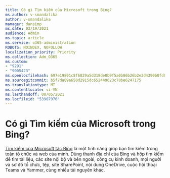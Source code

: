 ```yaml
---
title: Có gì Tìm kiếm của Microsoft trong Bing?
ms.author: v-smandalika
author: v-smandalika
manager: dansimp
ms.date: 03/19/2021
audience: Admin
ms.topic: article
ms.service: o365-administration
ROBOTS: NOINDEX, NOFOLLOW
localization_priority: Priority
ms.collection: Adm_O365
ms.custom:
- "9291"
- "9005423"
ms.openlocfilehash: 697e19801c8f6829a5d318de0b9f5a0b86b26b2e3d4390b0fd05bee5ffa81080
ms.sourcegitcommit: b5f7da89a650d2915dc652449623c78be6247175
ms.translationtype: MT
ms.contentlocale: vi-VN
ms.lasthandoff: 08/05/2021
ms.locfileid: "53907976"
---
```

# <a name="what-is-microsoft-search-in-bing"></a>Có gì Tìm kiếm của Microsoft trong Bing?

[Tìm kiếm của Microsoft tác Bing](https://docs.microsoft.com/deployoffice/microsoft-search-bing#what-is-microsoft-search-in-bing) là một tính năng giúp bạn tìm kiếm trong toàn tổ chức và web của mình. Dùng thanh địa chỉ của Bing và hộp tìm kiếm để tìm tài liệu, các site nội bộ và bên ngoài, công cụ kinh doanh, mọi người và sơ đồ tổ chức, tệp, site SharePoint, nội dung OneDrive, cuộc hội thoại Teams và Yammer, cùng nhiều tài nguyên khác.